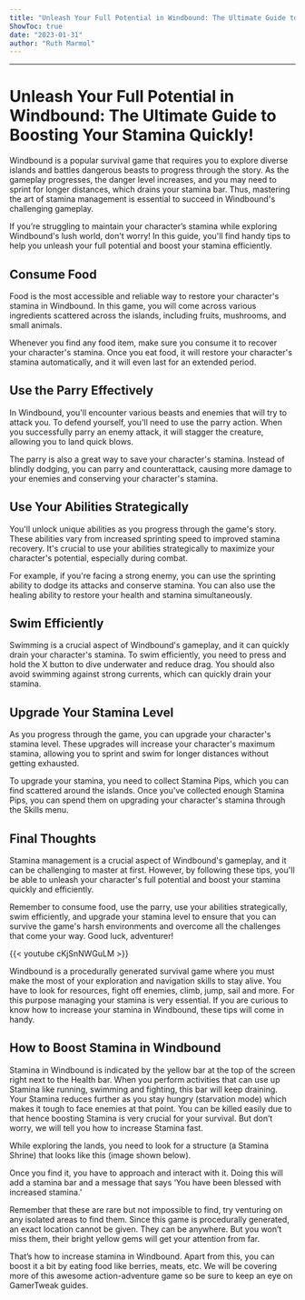 ```yaml
---
title: "Unleash Your Full Potential in Windbound: The Ultimate Guide to Boosting Your Stamina Quickly!"
ShowToc: true 
date: "2023-01-31"
author: "Ruth Marmol"
---
```

*****
# Unleash Your Full Potential in Windbound: The Ultimate Guide to Boosting Your Stamina Quickly!

Windbound is a popular survival game that requires you to explore diverse islands and battles dangerous beasts to progress through the story. As the gameplay progresses, the danger level increases, and you may need to sprint for longer distances, which drains your stamina bar. Thus, mastering the art of stamina management is essential to succeed in Windbound's challenging gameplay.

If you’re struggling to maintain your character’s stamina while exploring Windbound's lush world, don't worry! In this guide, you'll find handy tips to help you unleash your full potential and boost your stamina efficiently.

## Consume Food

Food is the most accessible and reliable way to restore your character's stamina in Windbound. In this game, you will come across various ingredients scattered across the islands, including fruits, mushrooms, and small animals.

Whenever you find any food item, make sure you consume it to recover your character's stamina. Once you eat food, it will restore your character's stamina automatically, and it will even last for an extended period.

## Use the Parry Effectively

In Windbound, you'll encounter various beasts and enemies that will try to attack you. To defend yourself, you'll need to use the parry action. When you successfully parry an enemy attack, it will stagger the creature, allowing you to land quick blows.

The parry is also a great way to save your character's stamina. Instead of blindly dodging, you can parry and counterattack, causing more damage to your enemies and conserving your character's stamina.

## Use Your Abilities Strategically

You'll unlock unique abilities as you progress through the game's story. These abilities vary from increased sprinting speed to improved stamina recovery. It's crucial to use your abilities strategically to maximize your character's potential, especially during combat.

For example, if you're facing a strong enemy, you can use the sprinting ability to dodge its attacks and conserve stamina. You can also use the healing ability to restore your health and stamina simultaneously.

## Swim Efficiently

Swimming is a crucial aspect of Windbound's gameplay, and it can quickly drain your character's stamina. To swim efficiently, you need to press and hold the X button to dive underwater and reduce drag. You should also avoid swimming against strong currents, which can quickly drain your stamina.

## Upgrade Your Stamina Level

As you progress through the game, you can upgrade your character's stamina level. These upgrades will increase your character's maximum stamina, allowing you to sprint and swim for longer distances without getting exhausted.

To upgrade your stamina, you need to collect Stamina Pips, which you can find scattered around the islands. Once you've collected enough Stamina Pips, you can spend them on upgrading your character's stamina through the Skills menu.

## Final Thoughts

Stamina management is a crucial aspect of Windbound's gameplay, and it can be challenging to master at first. However, by following these tips, you'll be able to unleash your character's full potential and boost your stamina quickly and efficiently.

Remember to consume food, use the parry, use your abilities strategically, swim efficiently, and upgrade your stamina level to ensure that you can survive the game's harsh environments and overcome all the challenges that come your way. Good luck, adventurer!

{{< youtube cKjSnNWGuLM >}} 



Windbound is a procedurally generated survival game where you must make the most of your exploration and navigation skills to stay alive. You have to look for resources, fight off enemies, climb, jump, sail and more. For this purpose managing your stamina is very essential. If you are curious to know how to increase your stamina in Windbound, these tips will come in handy.
 
## How to Boost Stamina in Windbound
 
Stamina in Windbound is indicated by the yellow bar at the top of the screen right next to the Health bar. When you perform activities that can use up Stamina like running, swimming and fighting, this bar will keep draining. Your Stamina reduces further as you stay hungry (starvation mode) which makes it tough to face enemies at that point. You can be killed easily due to that hence boosting Stamina is very crucial for your survival. But don’t worry, we will tell you how to increase Stamina fast.
 
While exploring the lands, you need to look for a structure (a Stamina Shrine) that looks like this (image shown below).
 

 
Once you find it, you have to approach and interact with it. Doing this will add a stamina bar and a message that says ‘You have been blessed with increased stamina.’
 
Remember that these are rare but not impossible to find, try venturing on any isolated areas to find them. Since this game is procedurally generated, an exact location cannot be given. They can be anywhere. But you won’t miss them, their bright yellow gems will get your attention from far.
 
That’s how to increase stamina in Windbound. Apart from this, you can boost it a bit by eating food like berries, meats, etc. We will be covering more of this awesome action-adventure game so be sure to keep an eye on GamerTweak guides.




